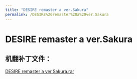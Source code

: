 ```yaml
---
title: "DESIRE remaster a ver.Sakura"
permalink: /DESIRE%20remaster%20a%20ver.Sakura
---
```



# DESIRE remaster a ver.Sakura

## 机翻补丁文件：

[DESIRE remaster a ver.Sakura.rar](https://github.com/jyxjyx1234/jyxjyx1234.github.io/blob/main/resources/DESIRE%20remaster%20a%20ver.Sakura.rar)

 


